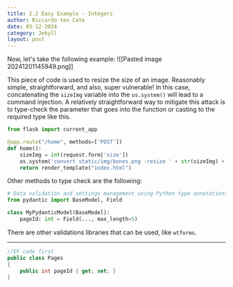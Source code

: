 ```yaml
---
title: 2.2 Easy Example - Integers
author: Riccardo ten Cate
date: 03-12-2024
category: Jekyll
layout: post
---
```


Now, let's take the following example:
![[Pasted image 20241201145949.png]]

This piece of code is used to resize the size of an image. Reasonably simple, straightforward, and also, super vulnerable! In this case, concatenating the `sizeImg` variable into the `os.system()` will lead to a command injection. A relatively straightforward way to mitigate this attack is to type-check the parameter that goes into the function or casting to the required type like this.

```python
from flask import current_app

@app.route("/home", methods=['POST'])
def home():
    sizeImg = int(request.form['size'])
    os.system('convert static/img/bones.png -resize ' + str(sizeImg) + '% static/img/bones.png')
    return render_template("index.html")

```

Other methods to type check are the following:

```python
# Data validation and settings management using Python type annotations
from pydantic import BaseModel, Field

class MyPydanticModel(BaseModel):
    pageId: int = Field(..., max_length=5)
```

There are other validations libraries that can be used, like `wtforms`.

---

```c#
//EF code first
public class Pages
{
    public int pageId { get; set; }
}
```

